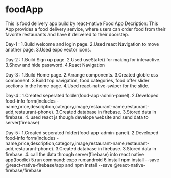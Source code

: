 # foodApp
This is food delivery app build by react-native
Food App Decription:
This App provides a food delivery service, where users can order food from their favorite restaurants and have it delivered to their doorstep.


Day-1 : 
1.Build welcome and login page.
2.Used react Navigation to move another page.
3.Used expo vector icons.

Day-2 : 
1.Build Sign up page.
2.Used useState() for making for interactive.
3.Show and hide password.
4.React Navigation

Day-3 : 
1.Build Home page.
2.Arrange components.
3.Created globle css component.
3.Build top navigation, food categories, food offer slider sections in the home page.
4.Used react-native-swiper for the slide.

Day-4 : 
1.Created seperated folder(food-app-admin-panel).
2.Developed food-info form(includes - name,price,description,category,image,restaurant-name,restaurant-add,restaurant-phone).
3.Created database in firebase.
3.Stored data in firebase.
4. used react js though develope website and send data to server(firebase)

Day-5 : 
1.Created seperated folder(food-app-admin-panel).
2.Developed food-info form(includes - name,price,description,category,image,restaurant-name,restaurant-add,restaurant-phone).
3.Created database in firebase.
3.Stored data in firebase.
4. call the data through server(firebase) into react native app(foodie)
5.run command: expo run:android
6.install npm install --save @react-native-firebase/app and npm install --save @react-native-firebase/firebase




